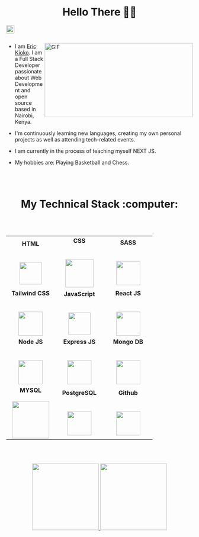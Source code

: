 <h1 align="center"> Hello There 👋🏽 </h1>

<div align="center">
  <a href="https://www.linkedin.com/in/kioko-eric">
    <img align="left" alt="Eric's Linkedin" width="22px" src="https://pngimg.com/uploads/linkedIn/linkedIn_PNG39.png" />
  </a>
</div>

  <br><br>

  <img align="right" alt="GIF" border-radius=15px width=400px height=200px src="https://www.techwhoop.com/wp-content/uploads/2021/10/Flipabit-Review.jpg" />

* I am [Eric Kioko](https://www.linkedin.com/in/kioko-eric). I am a Full Stack Developer passionate about Web Development and open source based in Nairobi, Kenya.

* I'm continuously learning new languages, creating my own personal projects as well as attending tech-related events.

* I am currently in the process of teaching myself NEXT JS.
  
* My hobbies are: Playing Basketball and Chess.

  <br><br>

<h1 align="center"> My Technical Stack :computer: </h1>

<br><br>

<table align="center" >
<tbody>
   <tr>
    <td align="center" width="30%">
      <span><b><center>HTML</center></b></span><br><br>
      <img height=60px src="https://logos-download.com/wp-content/uploads/2017/07/HTML5_badge.png"> 
    </td>
    
  <td align="center" width="30%">
    <span><b><center>CSS</center></b></span><br><br>
    <img height=76px src="https://www.softorks.com/Images/css.jpg"> 
  </td>
  
  <td align="center" width="30%">
    <span><b><center>SASS</center></b></span><br><br>
    <img height=65px src="https://logonoid.com/images/sass-logo.png"> 
  </td>
    
  </tr>
  
  <tr>

  <td align="center" width="30%">
    <span><b><center>Tailwind CSS</center></b></span><br><br>
    <img height=65px src="https://codekitapp.com/images/help/free-tailwind-icon@2x.png"> 
  </td>
  
  <td align="center" width="30%">
    <span><b><center>JavaScript</center></b></span><br><br>
    <img height=60px src="https://ih1.redbubble.net/image.316760221.5828/flat,800x800,075,f.jpg"> 
  </td>
    
  <td align="center" width="30%">
    <span><b><center>React JS</center></b></span><br><br>
    <img height=65px src="https://clouddevs.com/wp-content/uploads/2018/08/react-logo-transparent.png"> 
  </td>

  </tr>

  <td align="center" width="30%">
    <span><b><center>Node JS</center></b></span><br><br> 
    <img height=65px src="https://logos-download.com/wp-content/uploads/2016/09/Node_logo_NodeJS.png"> 
  </td>

  <td align="center" width="30%">
    <span><b><center>Express JS</center></b></span><br><br> 
    <img height=65px src="https://www.braintechnosys.com/wp-content/themes/braintechnosys/img/tech/express-js.png"> 
  </td>

  <td align="center" width="30%">
    <span><b><center>Mongo DB</center></b></span><br><br> 
    <img height=65px src="https://www.thehotskills.com/wp-content/uploads/2019/07/mongodb-logo-png.png"> 
  </td>
    
  </tr>

  <tr>

  <td align="center" width="30%">
      <span><b><center>MYSQL</center></b></span><br>
      <img height=100px src="https://www.mongodb.com/docs/bi-connector/v2.12/images/bi-connector/icons/mysql-logo.png"> 
  </td>

  <td align="center" width="30%">
    <span><b><center>PostgreSQL</center></b></span><br><br> 
    <img height=65px src="https://gdm-catalog-fmapi-prod.imgix.net/ProductLogo/ffc47c45-e0ba-4c50-8684-9ab688fad82f.png?auto=format&q=50&fit=fill"> 
  </td>
  
  <td align="center" width="30%">
    <span><b><center>Github</center></b></span><br><br>
    <img height=65px src="https://lthub.ubc.ca/files/2021/06/GitHub-Logo.png"> 
  </td>

  </tr>

  <tr>

</tbody>
</table>

<br><br>

<div align="center"  >
  <a  href="https://github.com/KiokoEric">
  <img height="180em" src="https://github-readme-stats.vercel.app/api?username=KiokoEric&theme=buefy&show_icons=true" />
  <img height="180em" src="https://github-readme-stats.vercel.app/api/top-langs/?username=KiokoEric&theme=buefy&layout=compact" />
</a>
</div>





